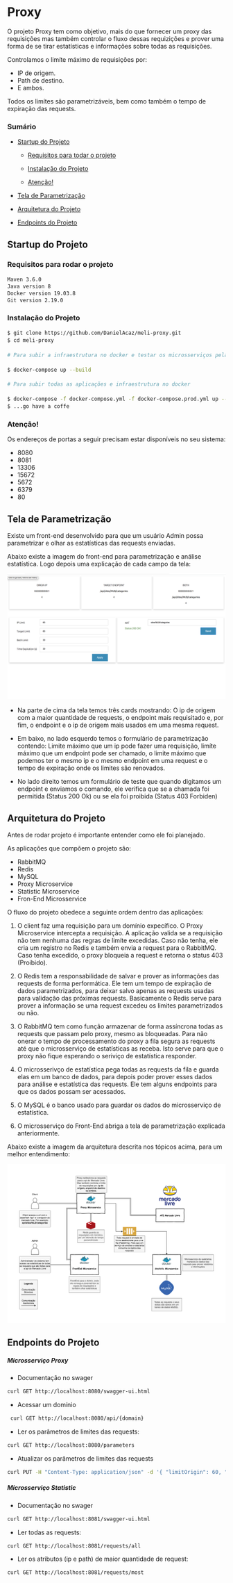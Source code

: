 # Proxy 

O projeto Proxy tem como objetivo, mais do que fornecer um proxy das requisições mas também controlar o fluxo dessas requizições e prover uma forma de 
se tirar estatísticas e informações sobre todas as requisições. 

Controlamos o limíte máximo de requisições por:

* IP de origem.
* Path de destino.
* E ambos.

Todos os limítes são parametrizáveis, bem como também o tempo de expiração 
das requests.

### Sumário

- [Startup do Projeto](#startup-do-Projeto)

    - [Requisitos para todar o projeto](#requisitos-para-todar-o-projeto)

    - [Instalação do Projeto](#instalação-do-projeto)

    - [Atenção!](#atenção)

- [Tela de Parametrização](#tela-de-parametrização)

- [Arquitetura do Projeto](#arquitetura-do-projeto)

- [Endpoints do Projeto](#endpoints-do-projeto)

## Startup do Projeto

### Requisitos para rodar o projeto
````
Maven 3.6.0
Java version 8
Docker version 19.03.8
Git version 2.19.0
````

### Instalação do Projeto

```bash
$ git clone https://github.com/DanielAcaz/meli-proxy.git
$ cd meli-proxy

# Para subir a infraestrutura no docker e testar os microsserviços pela IDE 

$ docker-compose up --build  

# Para subir todas as aplicações e infraestrutura no docker

$ docker-compose -f docker-compose.yml -f docker-compose.prod.yml up --build
$ ...go have a coffe  

```
### Atenção!
Os endereços de portas a seguir precisam estar disponíveis no seu sistema:

* 8080
* 8081
* 13306
* 15672
* 5672
* 6379
* 80

## Tela de Parametrização

Existe um front-end desenvolvido para que um usuário Admin possa parametrizar 
e olhar as estatísticas das requests enviadas.

Abaixo existe a imagem do front-end para parametrização e análise estatística. Logo depois uma 
explicação de cada campo da tela:

<p align="center">
    <img src="./img/front-end.png" alt="Front-end">
</p>  

- Na parte de cima da tela temos três cards mostrando: O ip de origem com a maior quantidade de requests, 
o endpoint mais requisitado e, por fim, o endpoint e o ip de origem mais usados em uma mesma request.

- Em baixo, no lado esquerdo temos o formulário de parametrização contendo: Limite máximo que um ip pode fazer uma requisição,
limíte máximo que um endpoint pode ser chamado, o limite máximo que podemos ter o mesmo ip e o mesmo endpoint em uma request e 
o tempo de expiração onde os limites são renovados.

- No lado direito temos um formulário de teste que quando digitamos um endpoint e enviamos o comando, ele verifica que se 
a chamada foi permitida (Status 200 Ok) ou se ela foi proibida (Status 403 Forbiden)

## Arquitetura do Projeto

Antes de rodar projeto é importante entender como ele foi planejado.

As aplicações que compõem o projeto são:

* RabbitMQ
* Redis
* MySQL
* Proxy Microservice
* Statistic Microservice
* Fron-End Microsservice

O fluxo do projeto obedece a seguinte ordem dentro das aplicações:

1. O client faz uma requisição para um domínio expecífico. O Proxy Microservice 
intercepta a requisição. A aplicação valida se a requisição não tem nenhuma das 
regras de limíte excedidas. Caso não tenha, ele cria um registro no Redis e também envia 
a request para o RabbitMQ. Caso tenha excedido, o proxy bloqueia a request e retorna o 
status 403 (Proibido).

2. O Redis tem a responsabilidade de salvar e prover as informações das requests de 
forma performática. Ele tem um tempo de expiração de dados parametrizados, para deixar 
salvo apenas as requests usadas para validação das próximas requests. Basicamente o Redis 
serve para prover a informação se uma request excedeu os limites parametrizados ou não.

3. O RabbitMQ tem como função armazenar de forma assíncrona todas as requests que 
passam pelo proxy, mesmo as bloqueadas. Para não onerar o tempo de processamento do
proxy a fila segura as requests até que o microsserviço de estatísticas as receba. 
Isto serve para que o proxy não fique esperando o seriviço de estatística responder.

4. O microsserivço de estatística pega todas as requests da fila e guarda elas em um 
banco de dados, para depois poder prover esses dados para análise e estatística das 
requests. Ele tem alguns endpoints para que os dados possam ser acessados.

5. O MySQL é o banco usado para guardar os dados do microsserviço de estatística.

6. O microsserviço do Front-End abriga a tela de parametrização explicada anteriormente.


Abaixo existe a imagem da arquitetura descrita nos tópicos acima, para um melhor entendimento:

<p align="center">
    <img src="./img/meli-proxy.png" alt="Arquitetura">
</p>  

## Endpoints do Projeto

##### Microsserviço Proxy

 - Documentação no swager
 ```bash
 curl GET http://localhost:8080/swagger-ui.html
 ```
 - Acessar um domínio 
 ```bash
  curl GET http://localhost:8080/api/{domain}
  ```
 - Ler os parâmetros de limites das requests:
 ```bash
 curl GET http://localhost:8080/parameters
 ```
 - Atualizar os parâmetros de limites das requests
 ```bash
 curl PUT -H "Content-Type: application/json" -d '{ "limitOrigin": 60, "limitTarget": 30, "limitBoth": 5, "expirationTime": 10 }' http://localhost:8080/parameters 
 ```

 ##### Microsserviço Statistic
 
 - Documentação no swager
  ```bash
  curl GET http://localhost:8081/swagger-ui.html
  ```
  - Ler todas as requests:
  ```bash
  curl GET http://localhost:8081/requests/all
  ```
  
  - Ler os atributos (ip e path) de maior quantidade de request:
```bash
curl GET http://localhost:8081/requests/most
```
